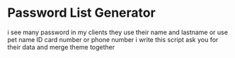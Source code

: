 # Password List Generator
i see many password in my clients they use their name and lastname or use pet name ID card number or phone number i write this script ask you for their data and merge theme together 

